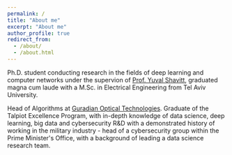 ```yaml
---
permalink: /
title: "About me"
excerpt: "About me"
author_profile: true
redirect_from: 
  - /about/
  - /about.html
---
```


Ph.D. student conducting research in the fields of deep learning and computer networks under the supervion of [Prof. Yuval Shavitt](https://www.eng.tau.ac.il/~shavitt/), graduated magna cum laude with a M.Sc. in Electrical Engineering from Tel Aviv University.

Head of Algorithms at [Guradian Optical Technologies](https://www.guardian-optech.com/). Graduate of the Talpiot Excellence Program, with in-depth knowledge of data science, deep learning, big data and cybersecurity R&D with a demonstrated history of working in the military industry - head of a cybersecurity group within the Prime Minister's Office, with a background of leading a data science research team.


